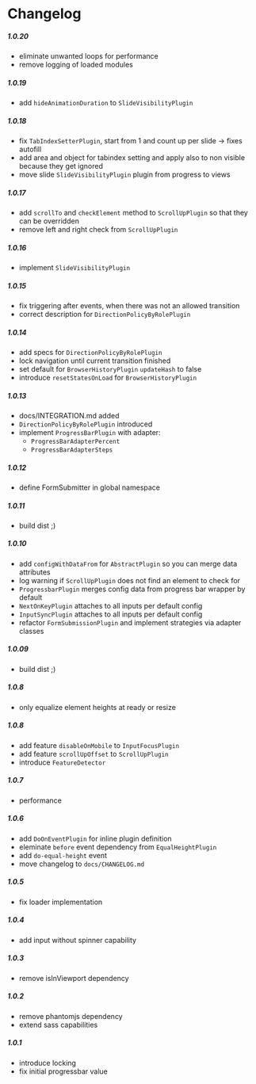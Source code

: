 # Changelog

##### 1.0.20
  * eliminate unwanted loops for performance
  * remove logging of loaded modules

##### 1.0.19
  * add `hideAnimationDuration` to `SlideVisibilityPlugin`

##### 1.0.18
  * fix `TabIndexSetterPlugin`, start from 1 and count up per slide -> fixes autofill
  * add area and object for tabindex setting and apply also to non visible because they get ignored
  * move slide `SlideVisibilityPlugin` plugin from progress to views

##### 1.0.17
  * add `scrollTo` and `checkElement` method to `ScrollUpPlugin` so that they can be overridden
  * remove left and right check from `ScrollUpPlugin`

##### 1.0.16
  * implement `SlideVisibilityPlugin`

##### 1.0.15
  * fix triggering after events, when there was not an allowed transition
  * correct description for `DirectionPolicyByRolePlugin`

##### 1.0.14
  * add specs for `DirectionPolicyByRolePlugin`
  * lock navigation until current transition finished
  * set default for `BrowserHistoryPlugin` `updateHash` to false
  * introduce `resetStatesOnLoad` for `BrowserHistoryPlugin`

##### 1.0.13
  * docs/INTEGRATION.md added
  * `DirectionPolicyByRolePlugin` introduced
  * implement `ProgressBarPlugin` with adapter:
    * `ProgressBarAdapterPercent`
    * `ProgressBarAdapterSteps`

##### 1.0.12
  * define FormSubmitter in global namespace

##### 1.0.11
  * build dist ;)

##### 1.0.10
  * add `configWithDataFrom` for `AbstractPlugin` so you can merge data attributes
  * log warning if `ScrollUpPlugin` does not find an element to check for
  * `ProgressbarPlugin` merges config data from progress bar wrapper by default
  * `NextOnKeyPlugin` attaches to all inputs per default config
  * `InputSyncPlugin` attaches to all inputs per default config
  * refactor `FormSubmissionPlugin` and implement strategies via adapter classes

##### 1.0.09
  * build dist ;)

##### 1.0.8
  * only equalize element heights at ready or resize

##### 1.0.8
  * add feature `disableOnMobile` to `InputFocusPlugin`
  * add feature `scrollUpOffset` to `ScrollUpPlugin`
  * introduce `FeatureDetector`

##### 1.0.7
  * performance

##### 1.0.6
  * add `DoOnEventPlugin` for inline plugin definition
  * eleminate `before` event dependency from `EqualHeightPlugin`
  * add `do-equal-height` event
  * move changelog to `docs/CHANGELOG.md`

##### 1.0.5
  * fix loader implementation

##### 1.0.4
  * add input without spinner capability

##### 1.0.3
  * remove isInViewport dependency

##### 1.0.2
  * remove phantomjs dependency
  * extend sass capabilities

##### 1.0.1
  * introduce locking
  * fix initial progressbar value
